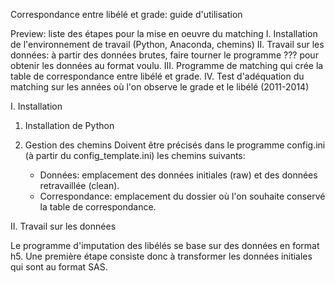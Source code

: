 Correspondance entre libélé et grade: guide d'utilisation




Preview: liste des étapes pour la mise en oeuvre du matching
I. Installation de l'environnement de travail (Python, Anaconda, chemins)
II. Travail sur les données: à partir des données brutes, faire tourner le programme ??? pour obtenir les données au format voulu. 
III. Programme de matching qui crée la table de correspondance entre libélé et grade. 
IV. Test d'adéquation du matching sur les années où l'on observe le grade et le libélé (2011-2014)


I. Installation 

1. Installation de Python

2. Gestion des chemins
    Doivent être précisés dans le programme config.ini (à partir du config_template.ini) les chemins suivants: 
    - Données: emplacement des données initiales (raw) et des données retravaillée (clean). 
    - Correspondance: emplacement du dossier où l'on souhaite conservé la table de correspondance.

II. Travail sur les données

Le programme d'imputation des libélés se base sur des données en format h5. Une première étape consiste donc à transformer les données initiales qui sont au format SAS. 